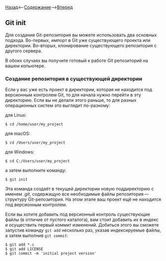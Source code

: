 [Назад](/Content/git_config.md)<--[Содержание](/readme.md)-->[Вперед](/Content/git_add.md)

## **Git init**

Для создания Git-репозитория вы можете использовать два основных подхода. Во-первых, импорт в Git уже существующего проекта или директории. Во-вторых, клонирование существующего репозитория с другого сервера.

В обоих случаях вы получите готовый к работе Git репозиторий на вашем копьютере.

### Создание репозитория в существующей директории
Если у вас уже есть проект в директории, которая не находится под версионным контролем Git, то для начала нужно перейти в эту директорию. Если вы не делали этого раньше, то для разных операционных систем это выглядит по-разному:

для Linux:
```
$ cd /home/user/my_project
```
для macOS:
```
$ cd /Users/user/my_project
```
для Windows:
```
$ cd C:/Users/user/my_project
```
а затем выполните команду:
```
$ git init
```
Эта команда создаёт в текущей директории новую поддиректорию с именем *.git*, содержащую все необходимые файлы репозитория — структуру Git-репозитория. На этом этапе ваш проект ещё не находится под версионным контролем. 

Если вы хотите добавить под версионный контроль существующие файлы (в отличие от пустого каталога), вам стоит добавить их в индекс и осуществить первый коммит изменений. Добиться этого вы сможете запустив команду `git add` несколько раз, указав индексируемые файлы, а затем выполнив `git commit`:
```
$ git add *.c
$ git add LICENSE
$ git commit -m 'initial project version'
```
